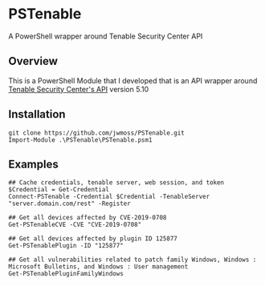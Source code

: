 # PSTenable

A PowerShell wrapper around Tenable Security Center API

## Overview

This is a PowerShell Module that I developed that is an API wrapper around [Tenable Security Center's API](https://docs.tenable.com/sccv/api/index.html) version 5.10

## Installation

```
git clone https://github.com/jwmoss/PSTenable.git
Import-Module .\PSTenable\PSTenable.psm1
```

## Examples

```
## Cache credentials, tenable server, web session, and token
$Credential = Get-Credential
Connect-PSTenable -Credential $Credential -TenableServer "server.domain.com/rest" -Register
```

```
## Get all devices affected by CVE-2019-0708
Get-PSTenableCVE -CVE "CVE-2019-0708"
```

```
## Get all devices affected by plugin ID 125877
Get-PSTenablePlugin -ID "125877"
```

```
## Get all vulnerabilities related to patch family Windows, Windows : Microsoft Bulletins, and Windows : User management
Get-PSTenablePluginFamilyWindows
```
